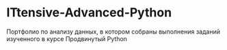 # ITtensive-Advanced-Python
 Портфолио по анализу данных, в котором собраны выполнения заданий изученного в курсе Продвинутый Python
